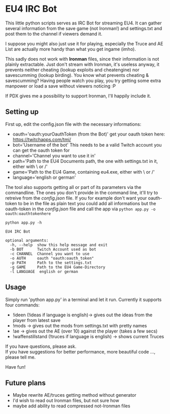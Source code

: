 # EU4 IRC Bot

This little python scripts serves as IRC Bot for streaming EU4. It can gather several information from the save game (not Ironman!) and settings.txt and post them to the channel if viewers demand it. 

I suppose you might also just use it for playing, especially the Truce and AE List are actually more handy than what you get ingame (imho). 

This sadly does not work with **Ironman** files, since their information is not plainly extractable. Just don't stream with Ironman, it's useless anyway, it prevents neither cheating (lookup exploits and cheatengine) nor savescumming (lookup birding). You know what prevents cheating & savescumming? Having people watch you play, you try getting some extra manpower or load a save without viewers noticing :P

If PDX gives me a possibility to support Ironman, I'll happily include it. 

## Setting up

First up, edit the config.json file with the necessary informations: 
* oauth='oauth:yourOauthToken (from the Bot)' get your oauth token here: https://twitchapps.com/tmi/
* bot='Username of the bot' This needs to be a valid Twitch account you can get the oauth token for
* channel='Channel you want to use it in'
* path='Path to the EU4 Documents path, the one with settings.txt in it, either with \\ or /'
* game='Path to the EU4 Game, containing eu4.exe, either with \\ or /'
* language='english or german'

The tool also supports getting all or part of its parameters via the commandline. The ones you don't provide in the command line, it'll try to retreive from the *config.json* file. If you for example don't want your oauth-token to be in the file as plain text you could add all informations but the oauth-token in the *config.json* file and call the app via `python app.py -o oauth:oauthtokenhere`
  
`python app.py -h`

```
EU4 IRC Bot

optional arguments:
  -h, --help  show this help message and exit
  -b BOT      Twitch Account used as bot
  -c CHANNEL  Channel you want to use
  -o AUTH     oauth "oauth:oauth_token"
  -p PATH     Path to the settings.txt
  -g GAME     Path to the EU4 Game-Directory 
  -l LANGUAGE  english or german
```


## Usage

Simply run 'python app.py' in a terminal and let it run. Currently it supports four commands:

* !ideen (!ideas if language is english)-> gives out the ideas from the player from latest save
* !mods -> gives out the mods from settings.txt with pretty names
* !ae -> gives out the AE (over 10) against the player (takes a few secs) 
* !waffenstillstand (!truces if language is english) -> shows current Truces

If you have questions, please ask.   
If you have suggestions for better performance, more beautiful code ..., please tell me. 

Have fun! 

## Future plans

* Maybe rewrite AE/truces getting method without generator
* I'd wish to read out Ironman files, but not sure how
* maybe add ability to read compressed not-Ironman files